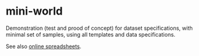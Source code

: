 # mini-world

Demonstration (test and prood of concept) for dataset specifications, with minimal set of samples, using all templates and data specifications.

See also [online spreadsheets](https://docs.google.com/spreadsheets/d/1INLWB2-E2k6oUUTFmj1EqHfpHeJhZMgygcQTr1_bpeA/).
